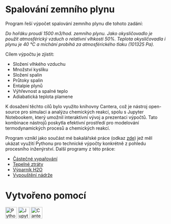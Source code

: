 # Spalování zemního plynu

<p>Program řeší výpočet spalování zemního plynu dle tohoto zadání:

<i>Do hořáku proudí 1500 m3/hod. zemního plynu. Jako okysličovadlo je použit atmosférický vzduch o relativní vlhkosti 50%. Teplota okysličovadla i plynu je 40 °C a míchání probíhá za
atmosférického tlaku (101325 Pa).</i> </p>

<p>Cílem výpočtu je zjistit:</p>
<ul>
    <li>Složení vlhkého vzduchu</li>
    <li>Množství kyslíku</li>
    <li>Složení spalin</li>
    <li>Průtoky spalin</li>
    <li>Entalpie plynů</li>
    <li>Výhřevnost a spalné teplo</li>
    <li>Adiabatická teplota plamene</li>
</ul>

<p>K dosažení těchto cílů bylo využito knihovny Cantera, což je nástroj open-source pro simulaci a analýzu chemických reakcí, spolu s Jupyter Notebookem, který umožnil interaktivní vývoj a prezentaci výpočtů. Tato kombinace nástrojů poskytla efektivní prostředí pro modelování termodynamických procesů a chemických reakcí.</p>

<p>Program vznikl jako součást mé bakalářské práce (odkaz <a href="https://www.vut.cz/studenti/zav-prace/detail/116680">zde</a>) jež měl ukázat využití Pythonu pro technické výpočty konkrétně z pohledu procesního inženýrství.
Další programy z této práce:</p>

<ul>
    <li><a href="https://github.com/JanKomis/vyparovani">Částečné vypařování</a></li>
    <li><a href="https://github.com/JanKomis/vypousteniNadrze">Tepelné ztráty</a></li>
    <li><a href="https://github.com/JanKomis/vyparnikH2O">Výparník H2O</a></li>
    <li><a href="https://www.vut.cz/studenti/zav-prace/detail/116680">Vypouštění nádrže</a></li>
</ul>

# Vytvořeno pomocí

<p align="left">
<a href="https://www.python.org" target="_blank" rel="noreferrer"><img src="https://upload.wikimedia.org/wikipedia/commons/thumb/c/c3/Python-logo-notext.svg/800px-Python-logo-notext.svg.png" height="36" alt="Python" /></a>
<a href="https://jupyter.org" target="_blank" rel="noreferrer"><img src="https://upload.wikimedia.org/wikipedia/commons/thumb/3/38/Jupyter_logo.svg/640px-Jupyter_logo.svg.png" height="36" alt="Jupyter" /></a>
<a href="https://cantera.org" target="_blank" rel="noreferrer"><img src="https://numfocus.org/wp-content/uploads/2018/02/cantera-logo-300x300.png" height="36" alt="Cantera" /></a>
</p>

